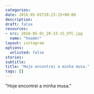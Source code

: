 ```yaml
---
categories:
date: 2016-05-01T20:23:15+00:00
description:
draft: false
resources:
- src: 2016-05-01_20-23-15_UTC.jpg
  name: "header"
layout: instagram
options:
  unlisted: false
stories:
subtitle:
title: "Hoje encontrei a minha musa."
tags: []
---
```


"Hoje encontrei a minha musa."
